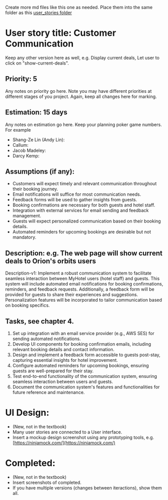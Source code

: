 Create more md files like this one as needed. Place them into the same folder 
as this [user_stories folder](./)

# User story title: Customer Communication

Keep any other version here as well, e.g. Display current deals, Let user to click on "show-current-deals".

## Priority: 5
Any notes on priority go here. 
Note you may have different priorities at different stages of you project.
Again, keep all changes here for marking.

## Estimation: 15 days
Any notes on estimation go here. Keep your planning poker game numbers. For example
- Shang-Ze Lin (Andy Lin):
- Callum:
- Jacob Madeley: 
- Darcy Kemp:


## Assumptions (if any):

- Customers will expect timely and relevant communication throughout their booking journey.
- Email notifications will suffice for most communication needs.
- Feedback forms will be used to gather insights from guests.
- Booking confirmations are necessary for both guests and hotel staff.
- Integration with external services for email sending and feedback management.
- Guests will expect personalized communication based on their booking details.
- Automated reminders for upcoming bookings are desirable but not mandatory.

## Description: e.g. The web page will show current deals to Orion's orbits users
Description-v1: Implement a robust communication system to facilitate seamless interaction between MyHotel users (hotel staff) and guests. This system will include automated email notifications for booking confirmations, reminders, and feedback requests. Additionally, a feedback form will be provided for guests to share their experiences and suggestions. Personalization features will be incorporated to tailor communication based on booking specifics.

## Tasks, see chapter 4.

1. Set up integration with an email service provider (e.g., AWS SES) for sending automated notifications.
2. Develop UI components for booking confirmation emails, including relevant booking details and contact information.
3. Design and implement a feedback form accessible to guests post-stay, capturing essential insights for hotel improvement.
4. Configure automated reminders for upcoming bookings, ensuring guests are well-prepared for their stay.
5. Test end-to-end functionality of the communication system, ensuring seamless interaction between users and guests.
6. Document the communication system's features and functionalities for future reference and maintenance.

# UI Design:
* (New, not in the textbook) 
* Many user stories are connected to a User interface.
* Insert a mockup design screenshot using any prototyping tools, e.g. [https://ninjamock.com/](https://ninjamock.com/)

# Completed:
* (New, not in the textbook) 
* Insert screenshots of completed. 
* If you have multiple versions (changes between iteractions), show them all.
